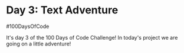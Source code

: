 # Day 3: Text Adventure
#100DaysOfCode

It's day 3 of the 100 Days of Code Challenge! In today's project we are going on a little adventure!